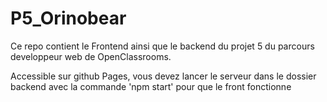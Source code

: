 # P5_Orinobear

Ce repo contient le Frontend ainsi que le backend du projet 5 du parcours developpeur web de OpenClassrooms.

Accessible sur github Pages, vous devez lancer le serveur dans le dossier backend avec la commande 'npm start' pour que le front fonctionne
